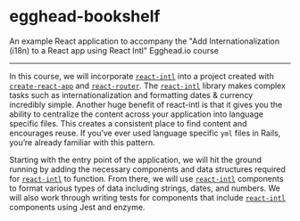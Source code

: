 # egghead-bookshelf
An example React application to accompany the "Add Internationalization (i18n) to a React app using React Intl" Egghead.io course

---

In this course, we will incorporate [`react-intl`](https://github.com/yahoo/react-intl) into a project created with [`create-react-app`](https://github.com/facebookincubator/create-react-app/) and [`react-router`](https://github.com/ReactTraining/react-router). The [`react-intl`](https://github.com/yahoo/react-intl) library makes complex tasks such as internationalization and formatting dates & currency incredibly simple. Another huge benefit of react-intl is that it gives you the ability to centralize the content across your application into language specific files. This creates a consistent place to find content and encourages reuse. If you’ve ever used language specific `yml` files in Rails, you’re already familiar with this pattern.

Starting with the entry point of the application, we will hit the ground running by adding the necessary components and data structures required for [`react-intl`](https://github.com/yahoo/react-intl) to function. From there, we will use [`react-intl`](https://github.com/yahoo/react-intl) components to format various types of data including strings, dates, and numbers. We will also work through writing tests for components that include [`react-intl`](https://github.com/yahoo/react-intl) components using Jest and enzyme.

